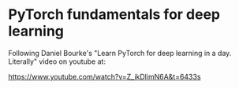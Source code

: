 # PyTorch fundamentals for deep learning
Following Daniel Bourke's "Learn PyTorch for deep learning in a day. Literally" video on youtube at:


https://www.youtube.com/watch?v=Z_ikDlimN6A&t=6433s
